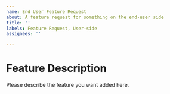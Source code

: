 ```yaml
---
name: End User Feature Request
about: A feature request for something on the end-user side
title: ''
labels: Feature Request, User-side
assignees: ''

---
```


# Feature Description
Please describe the feature you want added here.
